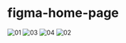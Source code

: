 # figma-home-page

![01](https://github.com/kabil1996/figma-home-page/assets/106367899/df4eed07-e32c-4e2f-a6a7-ab659b00d77f)
![03](https://github.com/kabil1996/figma-home-page/assets/106367899/2857ba40-b9b1-4319-881b-607078687017)
![04](https://github.com/kabil1996/figma-home-page/assets/106367899/40f50e12-64d0-4a83-bbf6-697597ec6c1d)
![02](https://github.com/kabil1996/figma-home-page/assets/106367899/1265d6b4-3e2b-4ecf-95cf-2443182dd0da)
